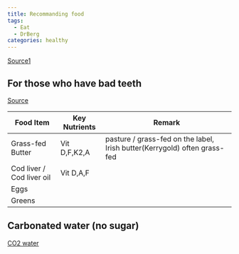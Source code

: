```yaml
---
title: Recommanding food
tags:
  - Eat
  - DrBerg
categories: healthy
---
```


[Source1](https://www.youtube.com/watch?v=Nd1RNTymyvM)

## For those who have bad teeth

[Source](https://www.youtube.com/watch?v=xDybGuF3Xow)

| Food Item                 | Key Nutrients | Remark                                                                    |
| ------------------------- | ------------- | ------------------------------------------------------------------------- |
| Grass-fed Butter          | Vit D,F,K2,A  | pasture / grass-fed on the label, Irish butter(Kerrygold) often grass-fed |
| Cod liver / Cod liver oil | Vit D,A,F     |                                                                           |
| Eggs                      |               |                                                                           |
| Greens                    |               |                                                                           |

## Carbonated water (no sugar)

[CO2 water](https://www.youtube.com/watch?v=mvEQWvM-gII)
